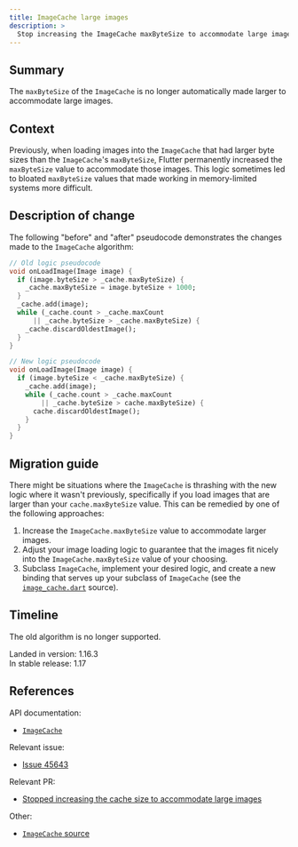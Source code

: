 ```yaml
---
title: ImageCache large images
description: >
  Stop increasing the ImageCache maxByteSize to accommodate large images.
---
```


## Summary

The `maxByteSize` of the `ImageCache` is no longer
automatically made larger to accommodate large images.

## Context

Previously, when loading images into the `ImageCache`
that had larger byte sizes than the `ImageCache`'s `maxByteSize`,
Flutter permanently increased the `maxByteSize` value
to accommodate those images.
This logic sometimes led to bloated `maxByteSize` values that
made working in memory-limited systems more difficult.

## Description of change

The following "before" and "after" pseudocode demonstrates
the changes made to the `ImageCache` algorithm:

```dart
// Old logic pseudocode
void onLoadImage(Image image) {
  if (image.byteSize > _cache.maxByteSize) {
    _cache.maxByteSize = image.byteSize + 1000;
  }
  _cache.add(image);
  while (_cache.count > _cache.maxCount
      || _cache.byteSize > _cache.maxByteSize) {
    _cache.discardOldestImage();
  }
}
```

```dart
// New logic pseudocode
void onLoadImage(Image image) {
  if (image.byteSize < _cache.maxByteSize) {
    _cache.add(image);
    while (_cache.count > _cache.maxCount
        || _cache.byteSize > cache.maxByteSize) {
      cache.discardOldestImage();
    }
  }
}
```

## Migration guide

There might be situations where the `ImageCache`
is thrashing with the new logic where it wasn't previously,
specifically if you load images that are larger than your
`cache.maxByteSize` value.
This can be remedied by one of the following approaches:

1. Increase the `ImageCache.maxByteSize` value
   to accommodate larger images.
1. Adjust your image loading logic to guarantee that
   the images fit nicely into the `ImageCache.maxByteSize`
   value of your choosing.
1. Subclass `ImageCache`, implement your desired logic,
   and create a new binding that serves up your subclass
   of `ImageCache` (see the [`image_cache.dart`][] source).

## Timeline

The old algorithm is no longer supported.

Landed in version: 1.16.3<br>
In stable release: 1.17

## References

API documentation:

* [`ImageCache`][]

Relevant issue:

* [Issue 45643][]

Relevant PR:

* [Stopped increasing the cache size to accommodate large images][]

Other:

* [`ImageCache` source][]


[Stopped increasing the cache size to accommodate large images]: {{site.repo.flutter}}/pull/47387
[`ImageCache`]: {{site.api}}/flutter/painting/ImageCache-class.html
[`image_cache.dart`]: {{site.repo.flutter}}/blob/72a3d914ee5db0033332711224e728b8a5281d89/packages/flutter/lib/src/painting/image_cache.dart#L34
[`ImageCache` source]: {{site.repo.flutter}}/blob/master/packages/flutter/lib/src/painting/image_cache.dart
[Issue 45643]: {{site.repo.flutter}}/issues/45643
